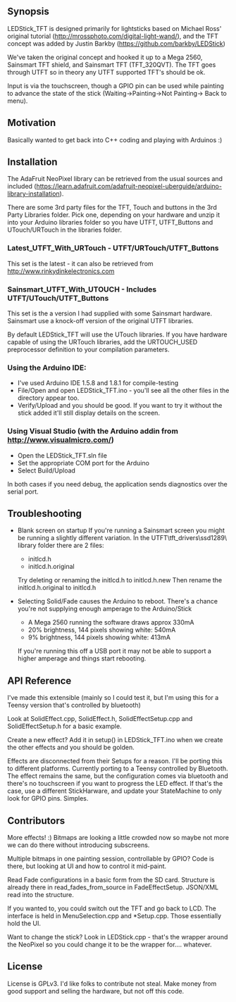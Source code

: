 ## Synopsis

LEDStick_TFT is designed primarily for lightsticks based on Michael Ross' original tutorial (http://mrossphoto.com/digital-light-wand/), and the TFT concept was added by Justin Barkby (https://github.com/barkby/LEDStick)

We've taken the original concept and hooked it up to a Mega 2560, Sainsmart TFT shield, and Sainsmart TFT (TFT_320QVT). The TFT goes through UTFT so in theory any UTFT supported TFT's should be ok.

Input is via the touchscreen, though a GPIO pin can be used while painting to advance the state of the stick (Waiting->Painting->Not Painting-> Back to menu).

## Motivation

Basically wanted to get back into C++ coding and playing with Arduinos :)

## Installation

The AdaFruit NeoPixel library can be retrieved from the usual sources and included (https://learn.adafruit.com/adafruit-neopixel-uberguide/arduino-library-installation).

There are some 3rd party files for the TFT, Touch and buttons in the 3rd Party Libraries folder. Pick one, depending on your hardware and unzip it into your Arduino libraries folder so you have UTFT, UTFT_Buttons and UTouch/URTouch in the libraries folder.

### Latest_UTFT_With_URTouch - UTFT/URTouch/UTFT_Buttons
This set is the latest - it can also be retrieved from http://www.rinkydinkelectronics.com
### Sainsmart_UTFT_With_UTOUCH - Includes UTFT/UTouch/UTFT_Buttons
This set is the a version I had supplied with some Sainsmart hardware. Sainsmart use a knock-off version of the original UTFT libraries.

By default LEDStick_TFT will use the UTouch libraries. If you have hardware capable of using the URTouch libraries, add the URTOUCH_USED preprocessor definition to your compilation parameters.

### Using the Arduino IDE:
* I've used Arduino IDE 1.5.8 and 1.8.1 for compile-testing
* File/Open and open LEDStick_TFT.ino - you'll see all the other files in the directory appear too.
* Verify/Upload and you should be good. If you want to try it without the stick added it'll still display details on the screen.

### Using Visual Studio (with the Arduino addin from http://www.visualmicro.com/)
* Open the LEDStick_TFT.sln file
* Set the appropriate COM port for the Arduino
* Select Build/Upload

In both cases if you need debug, the application sends diagnostics over the serial port.

## Troubleshooting
* Blank screen on startup
	If you're running a Sainsmart screen you might be running a slightly different variation. In the UTFT\tft_drivers\ssd1289\ library folder there are 2 files:
	* initlcd.h
	* initlcd.h.original

    Try deleting or renaming the initlcd.h to initlcd.h.new
    Then rename the initlcd.h.original to initlcd.h

* Selecting Solid/Fade causes the Arduino to reboot.
	There's a chance you're not supplying enough amperage to the Arduino/Stick
	* A Mega 2560 running the software draws approx 330mA
	* 20% brightness, 144 pixels showing white: 540mA
	* 9% brightness, 144 pixels showing white: 413mA
	
	If you're running this off a USB port it may not be able to support a higher amperage and things start rebooting.

## API Reference

I've made this extensible (mainly so I could test it, but I'm using this for a Teensy version that's controlled by bluetooth)

Look at SolidEffect.cpp, SolidEffect.h, SolidEffectSetup.cpp and SolidEffectSetup.h for a basic example.

Create a new effect? Add it in setup() in LEDStick_TFT.ino when we create the other effects and you should be golden.

Effects are disconnected from their Setups for a reason. I'll be porting this to different platforms. Currently porting to a Teensy controlled by Bluetooth. The effect remains the same, but the configuration comes via bluetooth and there's no touchscreen if you want to progress the LED effect. If that's the case, use a different StickHarware, and update your StateMachine to only look for GPIO pins. Simples.

## Contributors

More effects! :) Bitmaps are looking a little crowded now so maybe not more we can do there without introducing subscreens. 

Multiple bitmaps in one painting session, controllable by GPIO? Code is there, but looking at UI and how to control it mid-paint.

Read Fade configurations in a basic form from the SD card. Structure is already there in read_fades_from_source in FadeEffectSetup. JSON/XML read into the structure. 

If you wanted to, you could switch out the TFT and go back to LCD. The interface is held in MenuSelection.cpp and *Setup.cpp. Those essentially hold the UI.

Want to change the stick? Look in LEDStick.cpp - that's the wrapper around the NeoPixel so you could change it to be the wrapper for.... whatever.

## License

License is GPLv3. I'd like folks to contribute not steal. Make money from good support and selling the hardware, but not off this code.